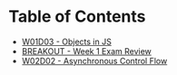 # Table of Contents

* [W01D03 - Objects in JS](/w01d03)
* [BREAKOUT - Week 1 Exam Review](/breakout-w1-exam)
* [W02D02 - Asynchronous Control Flow](/w02d02)
